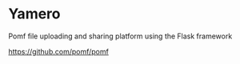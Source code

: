 # Yamero
Pomf file uploading and sharing platform using the Flask framework

https://github.com/pomf/pomf
